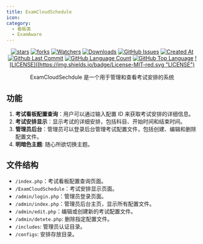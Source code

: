 ```yaml
---
title: ExamCloudSchedule
icon: 
category:
  - 看板类
  - ExamAware
---
```


<div align="center">

[![stars](https://img.shields.io/github/stars/ExamAware/ExamCloudSechdule?label=Stars)](https://github.com/ExamAware/ExamCloudSechdule/stargazers) [![forks](https://img.shields.io/github/forks/ExamAware/ExamCloudSechdule?label=Forks)](https://github.com/ExamAware/ExamCloudSechdule/forks) [![Watchers](https://img.shields.io/github/watchers/ExamAware/ExamCloudSechdule?style=social)](https://github.com/ExamAware/ExamCloudSechdule/watchers) [![Downloads](https://img.shields.io/github/downloads/ExamAware/ExamCloudSechdule/total?style=social&label=Downloads&logo=github)](https://github.com/ExamAware/ExamCloudSechdule/releases) [![GitHub Issues](https://img.shields.io/github/issues-search/ExamAware/ExamCloudSechdule?query=is%3Aopen&style=flat&logo=github&label=Issues&color=%233fb950)](https://github.com/ExamAware/ExamCloudSechdule/issues) [![Created At](https://img.shields.io/github/created-at/ExamAware/ExamCloudSechdule)](https://github.com/ExamAware/ExamCloudSechdule) [![Github Last Commit](https://img.shields.io/github/last-commit/ExamAware/ExamCloudSechdule)](https://github.com/ExamAware/ExamCloudSechdule/commits/main) [![GitHub Language Count](https://img.shields.io/github/languages/count/ExamAware/ExamCloudSechdule)](https://github.com/ExamAware/ExamCloudSechdule) [![GitHub Top Language](https://img.shields.io/github/languages/top/ExamAware/ExamCloudSechdule)](https://github.com/ExamAware/ExamCloudSechdule) [![LICENSE]((https://img.shields.io/badge/License-MIT-red.svg "LICENSE")](https://github.com/ExamAware/ExamCloudSechdule/blob/main/LICENSE)

ExamCloudSechdule 是一个用于管理和查看考试安排的系统

</div>

## 功能
1. **考试看板配置查询**：用户可以通过输入配置 ID 来获取考试安排的详细信息。
2. **考试安排显示**：显示考试的详细安排，包括科目、开始时间和结束时间。
3. **管理员后台**：管理员可以登录后台管理考试配置文件，包括创建、编辑和删除配置文件。
4. **明暗色主题**: 随心所欲切换主题。

## 文件结构
- `/index.php`：考试看板配置查询页面。
- `/ExamCloudSchedule`：考试安排显示页面。
- `/admin/login.php`：管理员登录页面。
- `/admin/index.php`：管理员后台主页，显示所有配置文件。
- `/admin/edit.php`：编辑或创建新的考试配置文件。
- `/admin/detete.php`: 删除指定配置文件。
- `/includes`: 管理员认证目录。
- `/configs`: 安排存放目录。